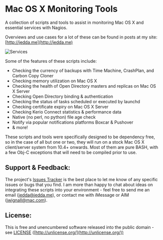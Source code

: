 Mac OS X Monitoring Tools
=========================

A collection of scripts and tools to assist in monitoring Mac OS X and essential services with Nagios.

Overviews and use cases for a lot of these can be found in posts at my site:
[http://jedda.me](http://jedda.me)

![Services](http://jedda.me/assets/osx-monitoring/RAM.jpg)

Some of the features of these scripts include:

*   Checking the currency of backups with Time Machine, CrashPlan, and Carbon Copy Cloner
*   Checking memory utilization on Mac OS X
*   Checking the health of Open Directory masters and replicas on Mac OS X Server
*   Checking Open Directory binding & authentication
*   Checking the status of tasks scheduled or executed by launchd
*   Checking certificate expiry on Mac OS X Server
*   Checking Kerio Connect statistics & performance data
*   Native (no perl, no python) file age check
*   Notify via popular notifications platforms Boxcar & Pushover
*   & more!

These scripts and tools were specifically designed to be dependency free, so in the case of all but one or two, they will run on a stock Mac OS X client/server system from 10.4+ onwards. Most of them are pure BASH, with a few Obj-C exceptions that will need to be compiled prior to use.


Support & Feedback:
--------

The project's [Issues Tracker](https://github.com/jedda/OSX-Monitoring-Tools/issues) is the best place to let me know of any specific issues or bugs that you find. I am more than happy to chat about ideas on integrating these scripts into your environment - feel free to send me an email ([jedda@jedda.me](mailto:jedda@jedda.me "jedda@jedda.me")), or contact me with iMessage or AIM ([jwignall@mac.com](imessage://jwignall@mac.com)).


License:
--------

This is free and unencumbered software released into the public domain - see [LICENSE](https://github.com/jedda/OSX-Monitoring-Tools/blob/master/LICENSE) ([http://unlicense.org/](http://unlicense.org/))
